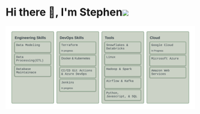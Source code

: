 # Hi there 👋, I'm Stephen![](https://via.placeholder.com/15/008000/000000?text=+) 


![Hello](https://github.com/Stephen-Data-Engineer-Public/BASIC-PYTHON-PROJECT/blob/main/Blank%20diagram%20(22).png?raw=true)
<!--
**Stephen-Data-Engineer-Public/Stephen-Data-Engineer-Public** is a ✨ _special_ ✨ repository because its `README.md` (this file) appears on your GitHub profile.

Here are some ideas to get you started:

- 🔭 I’m currently working on ...
- 🌱 I’m currently learning ...
- 👯 I’m looking to collaborate on ...
- 🤔 I’m looking for help with ...
- 💬 Ask me about ...
- 📫 How to reach me: ...
- 😄 Pronouns: ...
- ⚡ Fun fact: ...
-->
